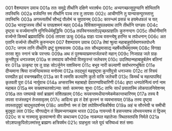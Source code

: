 001	वैशम्पायन उवाच
001a	ततः समुद्रे तीर्थानि दक्षिणे भरतर्षभः
001c	अभ्यगच्छत्सुपुण्यानि शोभितानि तपस्विभिः
002a	वर्जयन्ति स्म तीर्थानि पञ्च तत्र तु तापसाः
002c	आचीर्णानि तु यान्यासन्पुरस्तात्तु तपस्विभिः
003a	अगस्त्यतीर्थं सौभद्रं पौलोमं च सुपावनम्
003c	कारन्धमं प्रसन्नं च हयमेधफलं च यत्
003e	भारद्वाजस्य तीर्थं च पापप्रशमनं महत्
004a	विविक्तान्युपलक्ष्याथ तानि तीर्थानि पाण्डवः
004c	दृष्ट्वा च वर्ज्यमानानि मुनिभिर्धर्मबुद्धिभिः
005a	तपस्विनस्ततोऽपृच्छत्प्राज्ञलिः कुरुनन्दनः
005c	तीर्थानीमानि वर्ज्यन्ते किमर्थं ब्रह्मवादिभिः
006	तापसा ऊचुः
006a	ग्राहाः पञ्च वसन्त्येषु हरन्ति च तपोधनान्
006c	अत एतानि वर्ज्यन्ते तीर्थानि कुरुनन्दन
007	वैशम्पायन उवाच
007a	तेषां श्रुत्वा महाबाहुर्वार्यमाणस्तपोधनैः
007c	जगाम तानि तीर्थानि द्रष्टुं पुरुषसत्तमः
008a	ततः सौभद्रमासाद्य महर्षेस्तीर्थमुत्तमम्
008c	विगाह्य तरसा शूरः स्नानं चक्रे परन्तपः
009a	अथ तं पुरुषव्याघ्रमन्तर्जलचरो महान्
009c	निजग्राह जले ग्राहः कुन्तीपुत्रं धनञ्जयम्
010a	स तमादाय कौन्तेयो विस्फुरन्तं जलेचरम्
010c	उदतिष्ठन्महाबाहुर्बलेन बलिनां वरः
011a	उत्कृष्ट एव तु ग्राहः सोऽर्जुनेन यशस्विना
011c	बभूव नारी कल्याणी सर्वाभरणभूषिता
011e	दीप्यमाना श्रिया राजन्दिव्यरूपा मनोरमा
012a	तदद्भुतं महद्दृष्ट्वा कुन्तीपुत्रो धनञ्जयः
012c	तां स्त्रियं परमप्रीत इदं वचनमब्रवीत्
013a	का वै त्वमसि कल्याणि कुतो वासि जलेचरी
013c	किमर्थं च महत्पापमिदं कृतवती पुरा
014	नार्युवाच
014a	अप्सरास्मि महाबाहो देवारण्यविचारिणी
014c	इष्टा धनपतेर्नित्यं वर्गा नाम महाबल
015a	मम सख्यश्चतस्रोऽन्याः सर्वाः कामगमाः शुभाः
015c	ताभिः सार्धं प्रयातास्मि लोकपालनिवेशनम्
016a	ततः पश्यामहे सर्वा ब्राह्मणं संशितव्रतम्
016c	रूपवन्तमधीयानमेकमेकान्तचारिणम्
017a	तस्य वै तपसा राजंस्तद्वनं तेजसावृतम्
017c	आदित्य इव तं देशं कृत्स्नं स व्यवभासयत्
018a	तस्य दृष्ट्वा तपस्तादृग्रूपं चाद्भुतदर्शनम्
018c	अवतीर्णाः स्म तं देशं तपोविघ्नचिकीर्षया
019a	अहं च सौरभेयी च समीची बुद्बुदा लता
019c	यौगपद्येन तं विप्रमभ्यगच्छाम भारत
020a	गायन्त्यो वै हसन्त्यश्च लोभयन्त्यश्च तं द्विजम्
020c	स च नास्मासु कृतवान्मनो वीर कथञ्चन
020e	नाकम्पत महातेजाः स्थितस्तपसि निर्मले
021a	सोऽशपत्कुपितोऽस्मांस्तु ब्राह्मणः क्षत्रियर्षभ
021c	ग्राहभूता जले यूयं चरिष्यध्वं शतं समाः
